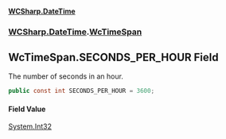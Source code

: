 #### [WCSharp\.DateTime](README.md 'README')
### [WCSharp\.DateTime](WCSharp.DateTime.md 'WCSharp\.DateTime').[WcTimeSpan](WCSharp.DateTime.WcTimeSpan.md 'WCSharp\.DateTime\.WcTimeSpan')

## WcTimeSpan\.SECONDS\_PER\_HOUR Field

The number of seconds in an hour\.

```csharp
public const int SECONDS_PER_HOUR = 3600;
```

#### Field Value
[System\.Int32](https://learn.microsoft.com/en-us/dotnet/api/system.int32 'System\.Int32')
